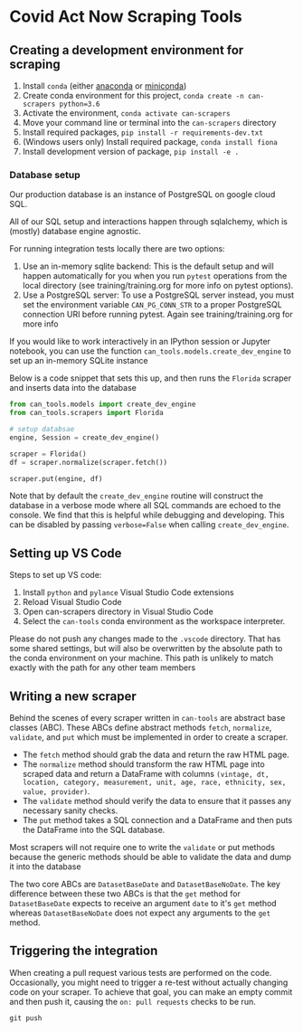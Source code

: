 # Covid Act Now Scraping Tools


## Creating a development environment for scraping

1. Install `conda` (either [anaconda](https://www.anaconda.com/products/individual) or [miniconda](https://docs.conda.io/en/latest/miniconda.html))
2. Create conda environment for this project, `conda create -n can-scrapers python=3.6`
3. Activate the environment, `conda activate can-scrapers`
4. Move your command line or terminal into the `can-scrapers` directory
6. Install required packages, `pip install -r requirements-dev.txt`
5. (Windows users only) Install required package, `conda install fiona`
7. Install development version of package, `pip install -e .`

### Database setup

Our production database is an instance of PostgreSQL on google cloud SQL.

All of our SQL setup and interactions happen through sqlalchemy, which is
(mostly) database engine agnostic.

For running integration tests locally there are two options:

1. Use an in-memory sqlite backend: This is the default setup and will happen
   automatically for you when you run `pytest` operations from the local
   directory (see training/training.org for more info on pytest options).
2. Use a PostgreSQL server: To use a PostgreSQL server instead, you must set the
   environment variable `CAN_PG_CONN_STR` to a proper PostgreSQL connection URI
   before running pytest. Again see training/training.org for more info


If you would like to work interactively in an IPython session or Jupyter
notebook, you can use the function `can_tools.models.create_dev_engine` to set
up an in-memory SQLite instance

Below is a code snippet that sets this up, and then runs the `Florida` scraper
and inserts data into the database

```python
from can_tools.models import create_dev_engine
from can_tools.scrapers import Florida

# setup databsae
engine, Session = create_dev_engine()

scraper = Florida()
df = scraper.normalize(scraper.fetch())

scraper.put(engine, df)
```

Note that by default the `create_dev_engine` routine will construct the database
in a verbose mode where all SQL commands are echoed to the console. We find that
this is helpful while debugging and developing. This can be disabled by passing
`verbose=False` when calling `create_dev_engine`.

## Setting up VS Code

Steps to set up VS code:

1. Install `python` and `pylance` Visual Studio Code extensions
2. Reload Visual Studio Code
3. Open can-scrapers directory in Visual Studio Code
4. Select the `can-tools` conda environment as the workspace interpreter.

Please do not push any changes made to the `.vscode` directory. That has some
shared settings, but will also be overwritten by the absolute path to the
conda environment on your machine. This path is unlikely to match exactly
with the path for any other team members

## Writing a new scraper

Behind the scenes of every scraper written in `can-tools` are abstract base
classes (ABC). These ABCs define abstract methods `fetch`, `normalize`, `validate`,
and `put` which must be implemented in order to create a scraper.

* The `fetch` method should grab the data and return the raw HTML page.
* The `normalize` method should transform the raw HTML page into scraped data
  and return a DataFrame with columns `(vintage, dt, location, category,
  measurement, unit, age, race, ethnicity, sex, value, provider)`.
* The `validate` method should verify the data to ensure that it passes any
  necessary sanity checks.
* The `put` method takes a SQL connection and a DataFrame and then puts the
  DataFrame into the SQL database.

Most scrapers will not require one to write the `validate` or put methods because
the generic methods should be able to validate the data and dump it into the database

The two core ABCs are `DatasetBaseDate` and `DatasetBaseNoDate`. The key
difference between these two ABCs is that the `get` method for `DatasetBaseDate`
expects to receive an argument `date` to it's `get` method whereas
`DatasetBaseNoDate` does not expect any arguments to the `get` method.

## Triggering the integration

When creating a pull request various tests are performed on the code.
Occasionally, you might need to trigger a re-test without actually changing code
on your scraper.  To achieve that goal, you can make an empty commit and then
push it, causing the `on: pull requests` checks to be run.

```git commit --allow-empty -m "Trigger GitHub actions"
git push
```
